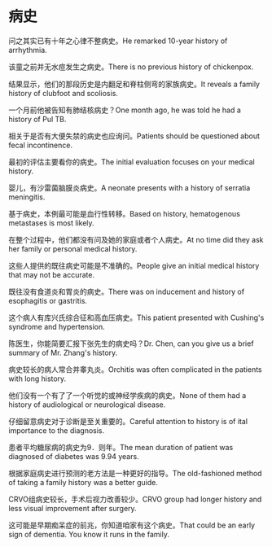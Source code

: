 # 病史

<p><span class="chinese">问之其实已有十年之心律不整病史。</span><span class="english">He remarked 10-year history of arrhythmia.</span></p>

<p><span class="chinese">该童之前并无水痘发生之病史。</span><span class="english">There is no previous history of chickenpox.</span></p>

<p><span class="chinese">结果显示，他们的那段历史是内翻足和脊柱侧弯的家族病史。</span><span class="english">It reveals a family history of clubfoot and scoliosis.</span></p>

<p><span class="chinese">一个月前他被告知有肺结核病史？</span><span class="english">One month ago, he was told he had a history of Pul TB.</span></p>

<p><span class="chinese">相关于是否有大便失禁的病史也应询问。</span><span class="english">Patients should be questioned about fecal incontinence.</span></p>

<p><span class="chinese">最初的评估主要看你的病史。</span><span class="english">The initial evaluation focuses on your medical history.</span></p>

<p><span class="chinese">婴儿，有沙雷菌脑膜炎病史。</span><span class="english">A neonate presents with a history of serratia meningitis.</span></p>

<p><span class="chinese">基于病史，本例最可能是血行性转移。</span><span class="english">Based on history, hematogenous metastases is most likely.</span></p>

<p><span class="chinese">在整个过程中，他们都没有问及她的家庭或者个人病史。</span><span class="english">At no time did they ask her family or personal medical history.</span></p>

<p><span class="chinese">这些人提供的既往病史可能是不准确的。</span><span class="english">People give an initial medical history that may not be accurate.</span></p>

<p><span class="chinese">既往没有食道炎和胃炎的病史。</span><span class="english">There was on inducement and history of esophagitis or gastritis.</span></p>

<p><span class="chinese">这个病人有库兴氏综合征和高血压病史。</span><span class="english">This patient presented with Cushing's syndrome and hypertension.</span></p>

<p><span class="chinese">陈医生，你能简要汇报下张先生的病史吗？</span><span class="english">Dr. Chen, can you give us a brief summary of Mr. Zhang's history.</span></p>

<p><span class="chinese">病史较长的病人常合并睾丸炎。</span><span class="english">Orchitis was often complicated in the patients with long history.</span></p>

<p><span class="chinese">他们没有一个有了了一个听觉的或神经学疾病的病史。</span><span class="english">None of them had a history of audiological or neurological disease.</span></p>

<p><span class="chinese">仔细留意病史对于诊断是至关重要的。</span><span class="english">Careful attention to history is of ital importance to the diagnosis.</span></p>

<p><span class="chinese">患者平均糖尿病的病史为9．则年。</span><span class="english">The mean duration of patient was diagnosed of diabetes was 9.94 years.</span></p>

<p><span class="chinese">根据家庭病史进行预测的老方法是一种更好的指导。</span><span class="english">The old-fashioned method of taking a family history was a better guide.</span></p>

<p><span class="chinese">CRVO组病史较长，手术后视力改善较少。</span><span class="english">CRVO group had longer history and less visual improvement after surgery.</span></p>

<p><span class="chinese">这可能是早期痴呆症的前兆，你知道咱家有这个病史。</span><span class="english">That could be an early sign of dementia. You know it runs in the family.</span></p>

